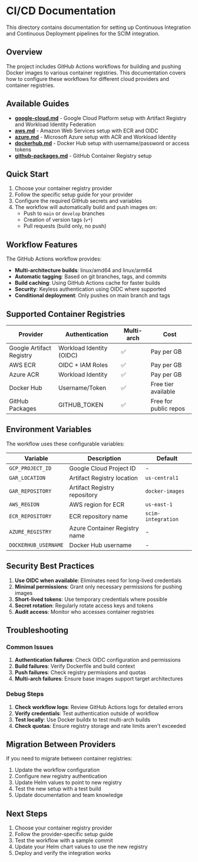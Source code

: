# CI/CD Documentation

This directory contains documentation for setting up Continuous Integration and Continuous Deployment pipelines for the SCIM integration.

## Overview

The project includes GitHub Actions workflows for building and pushing Docker images to various container registries. This documentation covers how to configure these workflows for different cloud providers and container registries.

## Available Guides

- **[google-cloud.md](google-cloud.md)** - Google Cloud Platform setup with Artifact Registry and Workload Identity Federation
- **[aws.md](aws.md)** - Amazon Web Services setup with ECR and OIDC
- **[azure.md](azure.md)** - Microsoft Azure setup with ACR and Workload Identity
- **[dockerhub.md](dockerhub.md)** - Docker Hub setup with username/password or access tokens
- **[github-packages.md](github-packages.md)** - GitHub Container Registry setup

## Quick Start

1. Choose your container registry provider
2. Follow the specific setup guide for your provider
3. Configure the required GitHub secrets and variables
4. The workflow will automatically build and push images on:
   - Push to `main` or `develop` branches
   - Creation of version tags (`v*`)
   - Pull requests (build only, no push)

## Workflow Features

The GitHub Actions workflow provides:

- **Multi-architecture builds**: linux/amd64 and linux/arm64
- **Automatic tagging**: Based on git branches, tags, and commits
- **Build caching**: Using GitHub Actions cache for faster builds
- **Security**: Keyless authentication using OIDC where supported
- **Conditional deployment**: Only pushes on main branch and tags

## Supported Container Registries

| Provider | Authentication | Multi-arch | Cost |
|----------|---------------|------------|------|
| Google Artifact Registry | Workload Identity (OIDC) | ✅ | Pay per GB |
| AWS ECR | OIDC + IAM Roles | ✅ | Pay per GB |
| Azure ACR | Workload Identity | ✅ | Pay per GB |
| Docker Hub | Username/Token | ✅ | Free tier available |
| GitHub Packages | GITHUB_TOKEN | ✅ | Free for public repos |

## Environment Variables

The workflow uses these configurable variables:

| Variable | Description | Default |
|----------|-------------|---------|
| `GCP_PROJECT_ID` | Google Cloud Project ID | - |
| `GAR_LOCATION` | Artifact Registry location | `us-central1` |
| `GAR_REPOSITORY` | Artifact Registry repository | `docker-images` |
| `AWS_REGION` | AWS region for ECR | `us-east-1` |
| `ECR_REPOSITORY` | ECR repository name | `scim-integration` |
| `AZURE_REGISTRY` | Azure Container Registry name | - |
| `DOCKERHUB_USERNAME` | Docker Hub username | - |

## Security Best Practices

1. **Use OIDC when available**: Eliminates need for long-lived credentials
2. **Minimal permissions**: Grant only necessary permissions for pushing images
3. **Short-lived tokens**: Use temporary credentials where possible
4. **Secret rotation**: Regularly rotate access keys and tokens
5. **Audit access**: Monitor who accesses container registries

## Troubleshooting

### Common Issues

1. **Authentication failures**: Check OIDC configuration and permissions
2. **Build failures**: Verify Dockerfile and build context
3. **Push failures**: Check registry permissions and quotas
4. **Multi-arch failures**: Ensure base images support target architectures

### Debug Steps

1. **Check workflow logs**: Review GitHub Actions logs for detailed errors
2. **Verify credentials**: Test authentication outside of workflow
3. **Test locally**: Use Docker buildx to test multi-arch builds
4. **Check quotas**: Ensure registry storage and rate limits aren't exceeded

## Migration Between Providers

If you need to migrate between container registries:

1. Update the workflow configuration
2. Configure new registry authentication
3. Update Helm values to point to new registry
4. Test the new setup with a test build
5. Update documentation and team knowledge

## Next Steps

1. Choose your container registry provider
2. Follow the provider-specific setup guide
3. Test the workflow with a sample commit
4. Update your Helm chart values to use the new registry
5. Deploy and verify the integration works